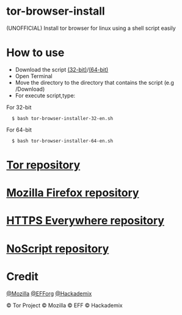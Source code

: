 # tor-browser-install
(UNOFFICIAL) Install tor browser for linux using a shell script easily
# How to use
- Download the script [(32-bit)](https://raw.githubusercontent.com/O7zSO31IVg/tor-browser-installer/main/tor-browser-install-32-en.sh)/[(64-bit)](https://raw.githubusercontent.com/O7zSO31IVg/tor-browser-installer/main/tor-browser-install-64-en.sh)
- Open Terminal
- Move the directory to the directory that contains the script (e.g /Download)
- For execute script,type:

For 32-bit

      $ bash tor-browser-installer-32-en.sh


For 64-bit

      $ bash tor-browser-installer-64-en.sh


# [Tor repository](https://gitweb.torproject.org/tor.git)
# [Mozilla Firefox repository](https://hg.mozilla.org/mozilla-central/)
# [HTTPS Everywhere repository](https://github.com/EFForg/https-everywhere/)
# [NoScript repository](https://github.com/hackademix/noscript)
# Credit
[@Mozilla](https://github.com/mozilla/) [@EFForg](https://github.com/EFForg) [@Hackademix](https://github.com/hackademix)


© Tor Project © Mozilla © EFF © Hackademix
